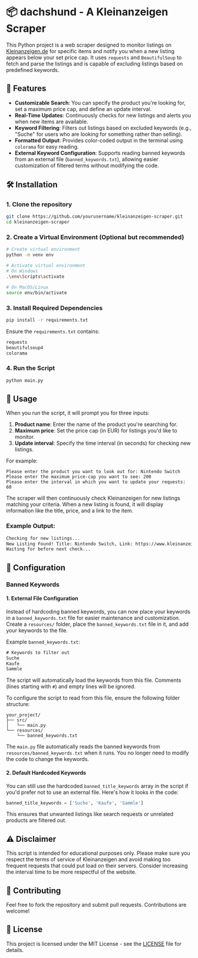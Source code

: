 # 📦 dachshund - A Kleinanzeigen Scraper

This Python project is a web scraper designed to monitor listings on [Kleinanzeigen.de](https://www.kleinanzeigen.de/) for specific items and notify you when a new listing appears below your set price cap. It uses `requests` and `BeautifulSoup` to fetch and parse the listings and is capable of excluding listings based on predefined keywords.

## 🚀 Features

- **Customizable Search**: You can specify the product you're looking for, set a maximum price cap, and define an update interval.
- **Real-Time Updates**: Continuously checks for new listings and alerts you when new items are available.
- **Keyword Filtering**: Filters out listings based on excluded keywords (e.g., "Suche" for users who are looking for something rather than selling).
- **Formatted Output**: Provides color-coded output in the terminal using `colorama` for easy reading.
- **External Keyword Configuration**: Supports reading banned keywords from an external file (`banned_keywords.txt`), allowing easier customization of filtered terms without modifying the code.

## 🛠️ Installation

### 1. Clone the repository

```bash
git clone https://github.com/yourusername/kleinanzeigen-scraper.git
cd kleinanzeigen-scraper
```

### 2. Create a Virtual Environment (Optional but recommended)

```bash
# Create virtual environment
python -m venv env

# Activate virtual environment
# On Windows
.\env\Scripts\activate

# On MacOS/Linux
source env/bin/activate
```

### 3. Install Required Dependencies

```bash
pip install -r requirements.txt
```

Ensure the `requirements.txt` contains:

```txt
requests
beautifulsoup4
colorama
```

### 4. Run the Script

```bash
python main.py
```

## 🔧 Usage

When you run the script, it will prompt you for three inputs:

1. **Product name**: Enter the name of the product you're searching for.
2. **Maximum price**: Set the price cap (in EUR) for listings you'd like to monitor.
3. **Update interval**: Specify the time interval (in seconds) for checking new listings.

For example:
```
Please enter the product you want to look out for: Nintendo Switch
Please enter the maximum price-cap you want to see: 200
Please enter the interval in which you want to update your requests: 60
```

The scraper will then continuously check Kleinanzeigen for new listings matching your criteria. When a new listing is found, it will display information like the title, price, and a link to the item.

### Example Output:

```bash
Checking for new listings...
New Listing Found! Title: Nintendo Switch, Link: https://www.kleinanzeigen.de/Nintendo-Switch/12345, Price: 180€
Waiting for before next check...
```

## 📝 Configuration

### Banned Keywords

#### 1. External File Configuration

Instead of hardcoding banned keywords, you can now place your keywords in a `banned_keywords.txt` file for easier maintenance and customization. Create a `resources/` folder, place the `banned_keywords.txt` file in it, and add your keywords to the file.

Example `banned_keywords.txt`:

```txt
# Keywords to filter out
Suche
Kaufe
Sammle
```

The script will automatically load the keywords from this file. Comments (lines starting with `#`) and empty lines will be ignored.

To configure the script to read from this file, ensure the following folder structure:

```
your_project/
├── src/
│   └── main.py
└── resources/
    └── banned_keywords.txt
```

The `main.py` file automatically reads the banned keywords from `resources/banned_keywords.txt` when it runs. You no longer need to modify the code to change the keywords.

#### 2. Default Hardcoded Keywords

You can still use the hardcoded `banned_title_keywords` array in the script if you'd prefer not to use an external file. Here's how it looks in the code:

```python
banned_title_keywords = ['Suche', 'Kaufe', 'Sammle']
```

This ensures that unwanted listings like search requests or unrelated products are filtered out.

## ⚠️ Disclaimer

This script is intended for educational purposes only. Please make sure you respect the terms of service of Kleinanzeigen and avoid making too frequent requests that could put load on their servers. Consider increasing the interval time to be more respectful of the website.

## 🤝 Contributing

Feel free to fork the repository and submit pull requests. Contributions are welcome!

## 📄 License

This project is licensed under the MIT License - see the [LICENSE](LICENSE) file for details.
